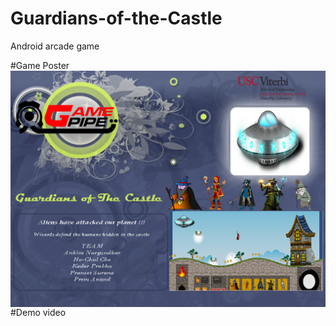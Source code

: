 # Guardians-of-the-Castle
Android arcade game 

#Game Poster
<img src="https://github.com/chc2212/Guardians-of-the-Castle/blob/master/GuardiansOfTheCastle.png" width="700" align ="left">

#Demo video
